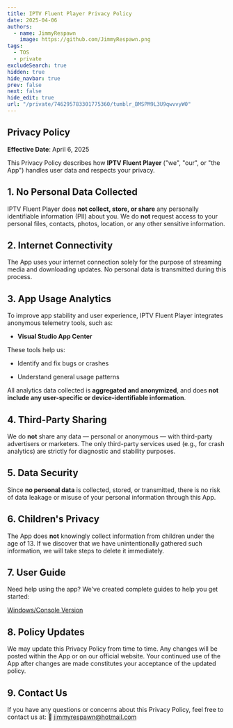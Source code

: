 ```yaml
---
title: IPTV Fluent Player Privacy Policy
date: 2025-04-06
authors:
  - name: JimmyRespawn
    image: https://github.com/JimmyRespawn.png
tags:
  - TOS
  - private
excludeSearch: true
hidden: true
hide_navbar: true
prev: false
next: false
hide_edit: true
url: "/private/746295783301775360/tumblr_BMSPM9L3U9qwvvyW0"
---
```


## Privacy Policy

**Effective Date**: April 6, 2025

This Privacy Policy describes how **IPTV Fluent Player** ("we", "our", or "the App") handles user data and respects your privacy.

## 1. No Personal Data Collected

IPTV Fluent Player does **not collect, store, or share** any personally identifiable information (PII) about you.
We do **not** request access to your personal files, contacts, photos, location, or any other sensitive information.

## 2. Internet Connectivity

The App uses your internet connection solely for the purpose of streaming media and downloading updates. No personal data is transmitted during this process.

## 3. App Usage Analytics

To improve app stability and user experience, IPTV Fluent Player integrates anonymous telemetry tools, such as:

- **Visual Studio App Center**

These tools help us:

- Identify and fix bugs or crashes

- Understand general usage patterns

All analytics data collected is **aggregated and anonymized**, and does **not include any user-specific or device-identifiable information**.

## 4. Third-Party Sharing

We do **not** share any data — personal or anonymous — with third-party advertisers or marketers. The only third-party services used (e.g., for crash analytics) are strictly for diagnostic and stability purposes.

## 5. Data Security

Since **no personal data** is collected, stored, or transmitted, there is no risk of data leakage or misuse of your personal information through this App.

## 6. Children's Privacy

The App does **not** knowingly collect information from children under the age of 13. If we discover that we have unintentionally gathered such information, we will take steps to delete it immediately.

## 7. User Guide

Need help using the app? We've created complete guides to help you get started:

[Windows/Console Version](/docs/iptv/)

## 8. Policy Updates

We may update this Privacy Policy from time to time. Any changes will be posted within the App or on our official website. Your continued use of the App after changes are made constitutes your acceptance of the updated policy.

## 9. Contact Us

If you have any questions or concerns about this Privacy Policy, feel free to contact us at: 📧 jimmyrespawn@hotmail.com